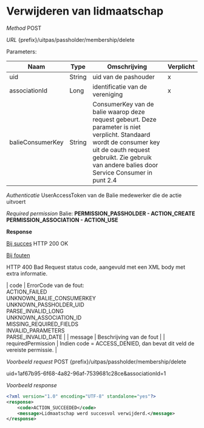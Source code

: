 ---
---

# Verwijderen van lidmaatschap

_Method_
POST

_URL_
{prefix}/uitpas/passholder/membership/delete

Parameters:

| **Naam** | **Type** | **Omschrijving** | **Verplicht** |
| --- | --- | --- | --- |
| uid | String | uid van de pashouder | x |
| associationId | Long | identificatie van de vereniging | x |
| balieConsumerKey | String | ConsumerKey van de balie waarop deze request gebeurt. Deze parameter is niet verplicht. Standaard wordt de consumer key uit de oauth request gebruikt. Zie gebruik van andere balies door Service Consumer in punt 2.4 |  |

_Authenticatie_
UserAccessToken van de Balie medewerker die de actie uitvoert

_Required permission_
Balie: **PERMISSION_PASSHOLDER - ACTION_CREATE**
**PERMISSION_ASSOCIATION - ACTION_USE**

**Response**

<u>Bij succes</u>
HTTP 200 OK

<u>Bij fouten</u>

HTTP 400 Bad Request status code, aangevuld met een XML body met extra informatie.

| code | ErrorCode van de fout:<br>ACTION_FAILED<br>UNKNOWN_BALIE_CONSUMERKEY<br>UNKNOWN_PASSHOLDER_UID<br>PARSE_INVALID_LONG<br>UNKNOWN_ASSOCIATION_ID<br>MISSING_REQUIRED_FIELDS<br>INVALID_PARAMETERS<br>PARSE_INVALID_DATE |
| message | Beschrijving van de fout |
| requiredPermission | Indien code = ACCESS_DENIED, dan bevat dit veld de vereiste permissie. |

_Voorbeeld request_
POST {prefix}/uitpas/passholder/membership/delete

uid=1af67b95-6f68-4a82-96af-7539681c28ce&associationId=1

_Voorbeeld response_


~~~xml
<?xml version="1.0" encoding="UTF-8" standalone="yes"?>
<response>
	<code>ACTION_SUCCEEDED</code>
	<message>Lidmaatschap werd succesvol verwijderd.</message>
</response>
~~~
